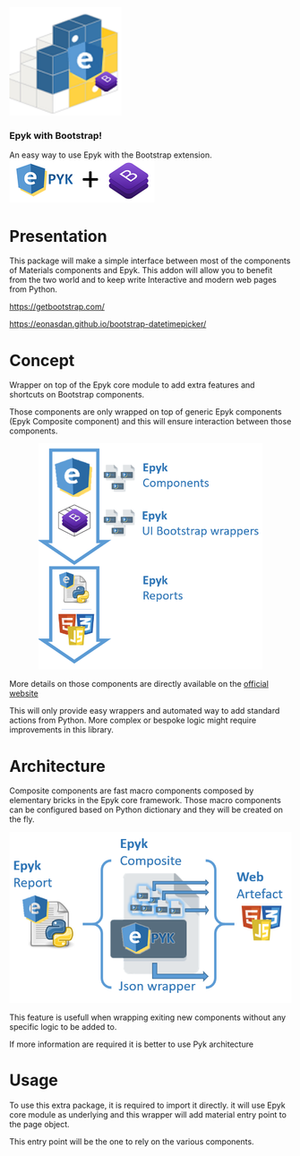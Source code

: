 
<img width=200 src="https://github.com/epykure/epyk-bootstrap/raw/master/epyk_bootstrap/static/images/logo.PNG">

### Epyk with Bootstrap!


An easy way to use Epyk with the Bootstrap extension.
![](https://raw.githubusercontent.com/epykure/epyk-bootstrap/master/epyk_bootstrap/static/images/epyk_bootstrap.ico)


Presentation
================================
This package will make a simple interface between most of the components of Materials components
and Epyk. This addon will allow you to benefit from the two world and to keep write Interactive and modern web pages from Python.

https://getbootstrap.com/

https://eonasdan.github.io/bootstrap-datetimepicker/

Concept
=======

Wrapper on top of the Epyk core module to add extra features and shortcuts on Bootstrap components.

Those components are only wrapped on top of generic Epyk components (Epyk Composite component) and this will ensure
interaction between those components.

<div align="center" >
    <img width=400 src="https://github.com/epykure/epyk-bootstrap/blob/master/epyk_bootstrap/static/images/extension.PNG?raw=true">
</div>

More details on those components are directly available on the [official website](https://getbootstrap.com/) 

This will only provide easy wrappers and automated way to add standard actions from Python.
More complex or bespoke logic might require improvements in this library.

Architecture
============

Composite components are fast macro components composed by elementary bricks in the Epyk core framework.
Those macro components can be configured based on Python dictionary and they will be created on the fly.

![](./epyk_bootstrap/static/images/composite.PNG)

This feature is usefull when wrapping exiting new components without any specific logic to be added to.

If more information are required it is better to use Pyk architecture

Usage
=======

To use this extra package, it is required to import it directly. it will use Epyk core module as underlying and this
wrapper will add material entry point to the page object.

This entry point will be the one to rely on the various components.
